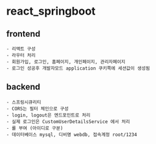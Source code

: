 # react_springboot
## frontend
    - 리액트 구성
    - 라우터 처리
    - 회원가입, 로그인, 홈페이지, 개인페이지, 관리자페이지
    - 로그인 성공후 개발자모드 application 쿠키쪽에 세션값이 생성됨
## backend
    - 스프링시큐리티
    - CORS는 필터 체인으로 구성
    - login, logout은 엔드포인트로 처리
    - 실제 로그인은 CustomUserDetailsService 에서 처리
    - 롤 부여 (아이디로 구분)
    - 데이터베이스 mysql, 디비명 webdb, 접속계정 root/1234